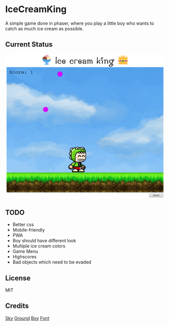 # IceCreamKing
A simple game done in phaser, where you play a little boy who wants to catch as much ice cream as possible.

## Current Status
![current status](status.png)

## TODO

* Better css
* Mobile-friendly
* PWA
* Boy should have different look
* Multiple ice cream colors
* Game Menu
* Highscores
* Bad objects which need to be evaded


## License
MIT

## Credits
[Sky](https://opengameart.org/content/sky-backdrop)
[Ground](https://opengameart.org/content/handpainted-platform-tileset)
[Boy](https://opengameart.org/content/bevouliin-free-game-sprites-crocodile-mascot-running-and-jumping-boy-game-character)
[Font](https://www.1001fonts.com/penguin-attack-font.html)
